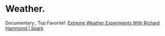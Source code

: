 # Weather.
Documentary:, Top.Favorite!: [Extreme Weather Experiments With Richard Hammond | Spark](https://youtu.be/GfDgb39U-mQ)

